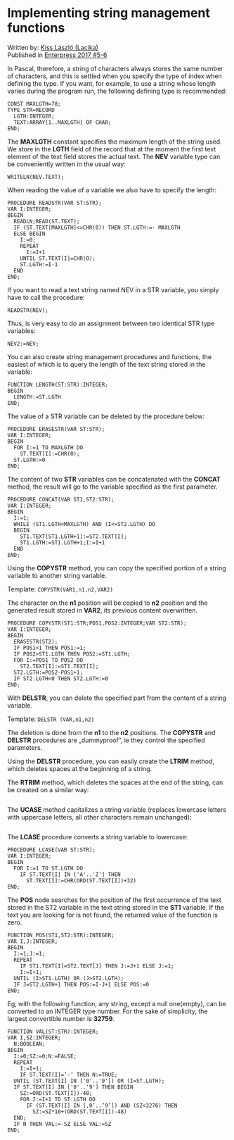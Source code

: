# Implementing string management functions

Written by: [Kiss László (Lacika)](../../community/lacika.md)  
Published in [Enterpress 2017 \#5-6](http://enterprise.iko.hu/magazines/Enterpress_2017_per_5-6_UK.pdf#page=9)  

In Pascal, therefore, a string of characters always stores the same number of characters, and this is settled when you specify the type of index when defining the type. If you want, for example, to use a string whose length varies during the program run, the following defining type is recommended: 

```
CONST MAXLGTH=78; 
TYPE STR=RECORD         
  LGTH:INTEGER;
  TEXT:ARRAY[1..MAXLGTH] OF CHAR;
END;
```

The **MAXLGTH** constant specifies the maximum length of the string used. We store in the **LGTH** field of the record that at the moment the first text element of the text field stores the actual text. The **NEV** variable type can be conveniently written in the usual way: 

`WRITELN(NEV.TEXT);`

When reading the value of a variable we also have to specify the length: 

```
PROCEDURE READSTR(VAR ST:STR); 
VAR I:INTEGER; 
BEGIN 
  READLN;READ(ST.TEXT); 
  IF (ST.TEXT[MAXLGTH]<>CHR(0)) THEN ST.LGTH:=- MAXLGTH
  ELSE BEGIN 
    I:=0; 
    REPEAT 
      I:=I+1 
    UNTIL ST.TEXT[I]=CHR(0);
    ST.LGTH:=I-1
  END
END;
```

If you want to read a text string named NEV in a STR variable, you simply have to call the procedure: 

`READSTR(NEV);`

Thus, is very easy to do an assignment between two identical STR type variables:

`NEV2:=NEV;`

You can also create string management procedures and functions, the easiest of which is to query the length of the text string stored in the variable: 

```
FUNCTION LENGTH(ST:STR):INTEGER; 
BEGIN  
  LENGTH:=ST.LGTH 
END;
```

The value of a STR variable can be deleted by the procedure below: 

```
PROCEDURE ERASESTR(VAR ST:STR); 
VAR I:INTEGER; 
BEGIN  
  FOR I:=1 TO MAXLGTH DO    
    ST.TEXT[I]:=CHR(0);  
  ST.LGTH:=0 
END;
```

The content of two **STR** variables can be concatenated with the **CONCAT** method, the result will go to the variable specified as the first parameter. 

```
PROCEDURE CONCAT(VAR ST1,ST2:STR); 
VAR I:INTEGER; 
BEGIN 
  I:=1;
  WHILE (ST1.LGTH<MAXLGTH) AND (I<=ST2.LGTH) DO 
  BEGIN
    ST1.TEXT[ST1.LGTH+1]:=ST2.TEXT[I];
    ST1.LGTH:=ST1.LGTH+1;I:=I+1
  END
END;
```

Using the **COPYSTR** method, you can copy the specified portion of a string variable to another string variable.

Template: `COPYSTR(VAR1,n1,n2,VAR2)`

The character on the **n1** position will be copied to **n2** position and the generated result stored in **VAR2**, its previous content overwritten.

```
PROCEDURE COPYSTR(ST1:STR;POS1,POS2:INTEGER;VAR ST2:STR);
VAR I:INTEGER;
BEGIN
  ERASESTR(ST2);
  IF POS1<1 THEN POS1:=1;
  IF POS2>ST1.LGTH THEN POS2:=ST1.LGTH;
  FOR I:=POS1 TO POS2 DO
    ST2.TEXT[I]:=ST1.TEXT[I];
  ST2.LGTH:=POS2-POS1+1;
  IF ST2.LGTH<0 THEN ST2.LGTH:=0
END;
```

With **DELSTR**, you can delete the specified part from the content of a string variable.

Template: `DELSTR (VAR,n1,n2)`

The deletion is done from the **n1** to the **n2** positions. The **COPYSTR** and **DELSTR** procedures are „dummyproof”, ie they control the specified parameters.

Using the **DELSTR** procedure, you can easily create the **LTRIM** method, which deletes spaces at the beginning of a string.

The **RTRIM** method, which deletes the spaces at the end of the string, can be created on a similar way:

```
```

The **UCASE** method capitalizes a string variable (replaces lowercase letters with uppercase letters, all other characters remain unchanged):

```
```

The **LCASE** procedure converts a string variable to lowercase:

```
PROCEDURE LCASE(VAR ST:STR);
VAR I:INTEGER;
BEGIN
  FOR I:=1 TO ST.LGTH DO
    IF ST.TEXT[I] IN ['A'..'Z'] THEN
      ST.TEXT[I]:=CHR(ORD(ST.TEXT[I])+32)
END;
```

The **POS** node searches for the position of the first occurrence of the text stored in the ST2 variable in the text string stored in the **ST1** variable. If the text you are looking for is not found, the returned value of the function is zero.

```
FUNCTION POS(ST1,ST2:STR):INTEGER;
VAR I,J:INTEGER;
BEGIN
  I:=1;J:=1;
  REPEAT
    IF ST1.TEXT[I]=ST2.TEXT[J] THEN J:=J+1 ELSE J:=1;
    I:=I+1;
  UNTIL (I>ST1.LGTH) OR (J>ST2.LGTH);
  IF J=ST2.LGTH+1 THEN POS:=I-J+1 ELSE POS:=0
END;
```

Eg, with the following function, any string, except a null one(empty), can be converted to an INTEGER type number. For the sake of simplicity, the largest convertible number is **32759**.

```
FUNCTION VAL(ST:STR):INTEGER;
VAR I,SZ:INTEGER;
  N:BOOLEAN;
BEGIN
  I:=0;SZ:=0;N:=FALSE;
  REPEAT
    I:=I+1;
    IF ST.TEXT[I]=’-’ THEN N:=TRUE;
  UNTIL (ST.TEXT[I] IN ['0'..'9']) OR (I=ST.LGTH);
  IF ST.TEXT[I] IN ['0'..'9'] THEN BEGIN
    SZ:=ORD(ST.TEXT[I])-48;
    FOR I:=I+1 TO ST.LGTH DO
      IF (ST.TEXT[I] IN [‚0’..’9’]) AND (SZ<3276) THEN
        SZ:=SZ*10+(ORD(ST.TEXT[I])-48)
  END;
  IF N THEN VAL:=-SZ ELSE VAL:=SZ
END;
```
